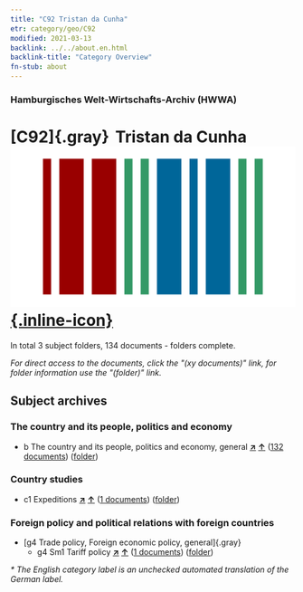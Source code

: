 ```yaml
---
title: "C92 Tristan da Cunha"
etr: category/geo/C92
modified: 2021-03-13
backlink: ../../about.en.html
backlink-title: "Category Overview"
fn-stub: about
---
```


### Hamburgisches Welt-Wirtschafts-Archiv (HWWA)
# [C92]{.gray}&#8201; Tristan da Cunha&#160; [![Wikidata item](/images/Wikidata-logo.svg){.inline-icon}](http://www.wikidata.org/entity/Q220982)





In total 3 subject folders, 134 documents - folders complete.

_For direct access to the documents, click the "(xy documents)" link, for folder information use the "(folder)" link._

## Subject archives



### The country and its people, politics and economy

- b The country and its people, politics and economy, general [**&nearr;**](../../../subject/i/144196/about.en.html "The country and its people, politics and economy, general (all over the world)") [**&uarr;**](../../../subject/about.en.html#b "Subject category system") (<a href="https://pm20.zbw.eu/dfgview/sh/141453,144196" title="about: Tristan da Cunha : The country and its people, politics and economy, general" target="_blank">132 documents</a>) ([folder](../../../../folder/sh/1414xx/141453/1441xx/144196/about.en.html))

### Country studies

- c1 Expeditions [**&nearr;**](../../../subject/i/144200/about.en.html "Expeditions (all over the world)") [**&uarr;**](../../../subject/about.en.html#c1 "Subject category system") (<a href="https://pm20.zbw.eu/dfgview/sh/141453,144200" title="about: Tristan da Cunha : Expeditions" target="_blank">1 documents</a>) ([folder](../../../../folder/sh/1414xx/141453/1442xx/144200/about.en.html))

### Foreign policy and political relations with foreign countries

- [g4 Trade policy, Foreign economic policy, general]{.gray}
  - g4 Sm1 Tariff policy [**&nearr;**](../../../subject/i/163419/about.en.html "Tariff policy (all over the world)") [**&uarr;**](../../../subject/about.en.html#g4_Sm1 "Subject category system") (<a href="https://pm20.zbw.eu/dfgview/sh/141453,163419" title="about: Tristan da Cunha : Tariff policy" target="_blank">1 documents</a>) ([folder](../../../../folder/sh/1414xx/141453/1634xx/163419/about.en.html))


_* The English category label is an unchecked automated translation of the German label._

